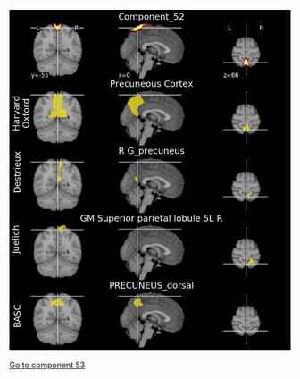 ![52](preliminary/52.jpg "Component 52")

[Go to component 53](https://parietal-inria.github.io/MODL_atlas/128/53 "Component 53")
